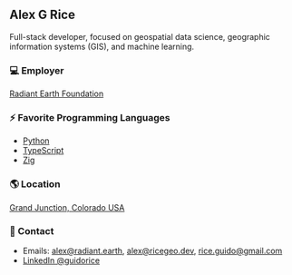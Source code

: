 ## Alex G Rice

Full-stack developer, focused on geospatial data science,
geographic information systems (GIS), and machine learning.

### :computer: Employer

[Radiant Earth Foundation](https://radiant.earth)

### :zap: Favorite Programming Languages

* [Python](https://python.org)
* [TypeScript](https://www.typescriptlang.org)
* [Zig](https://ziglang.org)

### :earth_americas: Location 

 [Grand Junction, Colorado USA](https://www.openstreetmap.org/#map=8/38.974/-108.680)

### :wave: Contact

* Emails: [alex@radiant.earth](mailto:alex@radiant.earth), [alex@ricegeo.dev](mailto:alex@ricegeo.dev), [rice.guido@gmail.com](mailto:rice.guido@gmail.com)
* [LinkedIn @guidorice](https://www.linkedin.com/in/guidorice/)
